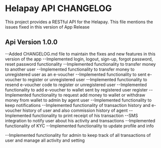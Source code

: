 Helapay API CHANGELOG
=======================

This project provides a RESTful API for the Helapay.
This file mentions the issues fixed in this version of App Release

Api Version 1.0.0 
-------------------------------------

--Added CHANGELOG.md file to maintain the fixes and new features in this version of the app
--Implemented login, logout, sign-up, forgot password, reset password functionality
--Implemented functionality to transfer money to another user
--Implemented functionality to transfer money to unregistered user as an e-voucher
--Implemented functionality to sent e-voucher to register or unregistered user
--Implemented functionality to resend e-voucher code to register or unregistered user
--Implemented functionality to add e-voucher to wallet sent by registered user register
--Implemented functionality to request add money to wallet or withdraw money from wallet to admin by agent user
--Implemented functionality to keep notifications
--Implemented functionality of transaction history and e-voucher history of user and also commission history of agent
--Implemented functionality to print receipt of his transaction
--SMS integration to notify user about his activity and transactions
--Implemented functionality of KYC
--Implemented functionality to update profile and info

--Implemented functionality for admin to keep track of all transactions of user and manage all activity and setting